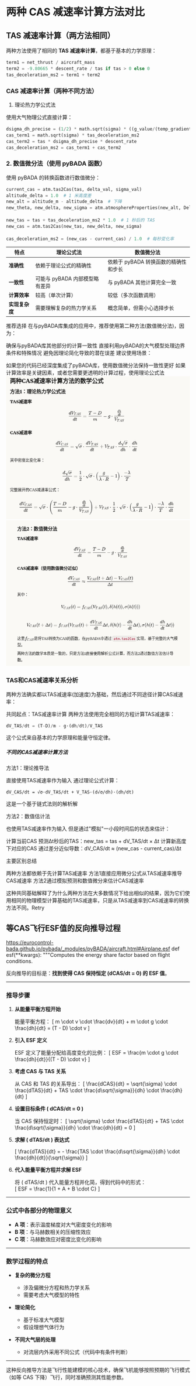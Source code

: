 # 两种 CAS 减速率计算方法对比

## TAS 减速率计算（两方法相同）

两种方法使用了相同的 **TAS 减速率计算**，都基于基本的力学原理：

```python
term1 = net_thrust / aircraft_mass
term2 = -9.80665 * descent_rate / tas if tas > 0 else 0
tas_deceleration_ms2 = term1 + term2
```

### CAS 减速率计算（两种不同方法）
1. 理论热力学公式法

使用大气物理公式直接计算：
```python
dsigma_dh_precise = (1/2) * math.sqrt(sigma) * ((g_value/(temp_gradient * R_value)) - 1) * (-temp_gradient/temp)
cas_term1 = math.sqrt(sigma) * tas_deceleration_ms2
cas_term2 = tas * dsigma_dh_precise * descent_rate
cas_deceleration_ms2 = cas_term1 + cas_term2
```

### 2. 数值微分法（使用 pyBADA 函数）

使用 pyBADA 的转换函数进行数值微分：
```python
current_cas = atm.tas2Cas(tas, delta_val, sigma_val)
altitude_delta = 1.0  # 1 米高度差
new_alt = altitude_m - altitude_delta  # 下降
new_theta, new_delta, new_sigma = atm.atmosphereProperties(new_alt, DeltaTemp)

new_tas = tas + tas_deceleration_ms2 * 1.0  # 1 秒后的 TAS
new_cas = atm.tas2Cas(new_tas, new_delta, new_sigma)

cas_deceleration_ms2 = (new_cas - current_cas) / 1.0  # 每秒变化率

```

| 特点        | 理论公式法               | 数值微分法                  |
| --------- | ------------------- | ---------------------- |
| **准确性**   | 依赖于理论公式的精确性         | 依赖于 pyBADA 转换函数的精确性和步长 |
| **一致性**   | 可能与 pyBADA 内部模型略有差异 | 与 pyBADA 其他计算完全一致      |
| **计算效率**  | 较高（单次计算）            | 较低（多次函数调用）             |
| **实现复杂度** | 需要理解复杂的热力学关系        | 概念简单，但需小心选择步长          |

推荐选择
在与pyBADA库集成的应用中，推荐使用第二种方法(数值微分法)，因为：

确保与pyBADA库其他部分的计算一致性
直接利用pyBADA的大气模型处理边界条件和特殊情况
避免因理论简化导致的潜在误差
建议使用场景：

如果您的代码已经深度集成了pyBADA库，使用数值微分法保持一致性更好
如果计算效率是关键因素，或者您需要更透明的计算过程，使用理论公式法
![alt text](be146a4b-10f4-41a2-ad62-64069dd7cf9a.png)
![alt text](8d30ce0d-610e-4971-b62b-1c0026210afb.png)

### TAS和CAS减速率关系分析
两种方法确实都以TAS减速率(加速度)为基础，然后通过不同途径计算CAS减速率：


共同起点：TAS减速率计算
两种方法使用完全相同的方程计算TAS减速率：
```python
dV_TAS/dt = (T-D)/m - g·(dh/dt)/V_TAS
```
这个公式来自基本的力学原理和能量守恒定律。
##### 不同的CAS减速率计算方法
方法1：理论推导法

直接使用TAS减速率作为输入
通过理论公式计算：
```
dV_CAS/dt = √σ·dV_TAS/dt + V_TAS·(d√σ/dh)·(dh/dt)
```
这是一个基于链式法则的解析解

方法2：数值估计法

也使用TAS减速率作为输入
但是通过"模拟"一小段时间后的状态来估计：

计算当前CAS
预测Δt秒后的TAS：new_tas = tas + dV_TAS/dt × Δt
计算新高度下对应的CAS
通过差分近似导数：dV_CAS/dt ≈ (new_cas - current_cas)/Δt

主要区别总结

两种方法都依赖于先计算TAS减速率
方法1直接应用微分公式从TAS减速率推导CAS减速率
方法2通过模拟预测和数值微分来估计CAS减速率

这种共同基础解释了为什么两种方法在大多数情况下给出相似的结果，因为它们使用相同的物理模型计算基础的TAS减速率，只是从TAS减速率到CAS减速率的转换方法不同。Retry


## 等CAS飞行ESF值的反向推导过程
https://eurocontrol-bada.github.io/pybada/_modules/pyBADA/aircraft.html#Airplane.esf
 def esf(**kwargs):
        """Computes the energy share factor based on flight conditions.


反向推导的目标是：**找到使得 CAS 保持恒定 (dCAS/dt = 0) 的 ESF 值**。

---

### 推导步骤

1. **从能量平衡方程开始**  

   能量平衡方程：
   \[
   m \cdot v \cdot \frac{dv}{dt} + m \cdot g \cdot \frac{dh}{dt} = (T - D) \cdot v
   \]

2. **引入 ESF 定义**  

   ESF 定义了能量分配给高度变化的比例：
   \[
   ESF = \frac{m \cdot g \cdot \frac{dh}{dt}}{(T - D) \cdot v}
   \]

3. **考虑 CAS 与 TAS 关系**  

   从 CAS 和 TAS 的关系导出：
   \[
   \frac{dCAS}{dt} = \sqrt{\sigma} \cdot \frac{dTAS}{dt} + TAS \cdot \frac{d\sqrt{\sigma}}{dh} \cdot \frac{dh}{dt}
   \]

4. **设置目标条件 \( dCAS/dt = 0 \)**  

   当 CAS 保持恒定时：
   \[
   \sqrt{\sigma} \cdot \frac{dTAS}{dt} + TAS \cdot \frac{d\sqrt{\sigma}}{dh} \cdot \frac{dh}{dt} = 0
   \]

5. **求解 \( dTAS/dt \) 表达式**  

   \[
   \frac{dTAS}{dt} = - \frac{TAS \cdot \frac{d\sqrt{\sigma}}{dh} \cdot \frac{dh}{dt}}{\sqrt{\sigma}}
   \]

6. **代入能量平衡方程并求解 ESF**  

   将 \( dTAS/dt \) 代入能量方程并化简，得到代码中的形式：  
   \[
   ESF = \frac{1}{1 + A + B \cdot C}
   \]

---

### 公式中各部分的物理意义

- **A 项**：表示温度梯度对大气密度变化的影响  
- **B 项**：与马赫数相关的压缩性效应  
- **C 项**：马赫数效应对密度比变化的影响  

---

### 数学过程的特点

- **复杂的微分方程**  
  - 涉及偏微分方程和热力学关系  
  - 需要考虑大气模型的特性  

- **理论简化**  
  - 基于标准大气模型  
  - 假设理想气体行为  

- **不同大气层的处理**  
  - 对流层内外采用不同公式（代码中有条件判断）  

---

这种反向推导方法是飞行性能建模的核心技术，确保飞机能够按照预期的飞行模式（如等 CAS 下降）飞行，同时准确预测其性能参数。
